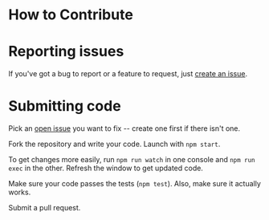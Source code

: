 # How to Contribute

# Reporting issues

If you've got a bug to report or a feature to request, just [create an issue][new issue].

# Submitting code

Pick an [open issue][] you want to fix -- create one first if there isn't one.

Fork the repository and write your code.
Launch with `npm start`.

To get changes more easily, run `npm run watch` in one console and `npm run exec` in the other.
Refresh the window to get updated code.

Make sure your code passes the tests (`npm test`).
Also, make sure it actually works.

Submit a pull request.

[open issue]: https://github.com/mathphreak/ReliefValve/issues?utf8=%E2%9C%93&q=is%3Aissue+is%3Aopen
[new issue]: https://github.com/mathphreak/ReliefValve/issues/new

